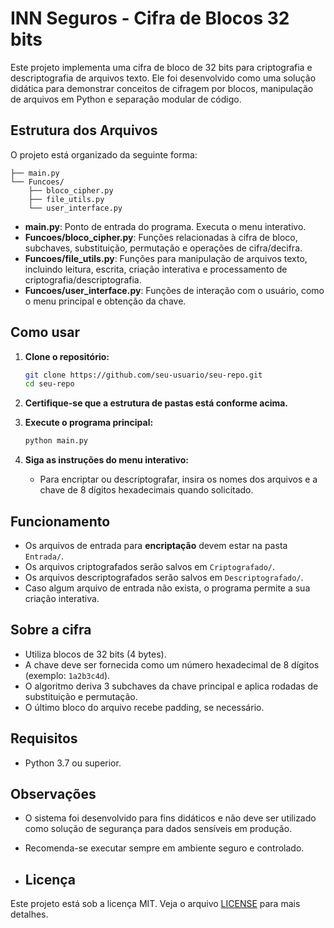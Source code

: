 # INN Seguros - Cifra de Blocos 32 bits

Este projeto implementa uma cifra de bloco de 32 bits para criptografia e descriptografia de arquivos texto. Ele foi desenvolvido como uma solução didática para demonstrar conceitos de cifragem por blocos, manipulação de arquivos em Python e separação modular de código.

## Estrutura dos Arquivos

O projeto está organizado da seguinte forma:

```
├── main.py
└── Funcoes/
    ├── bloco_cipher.py
    ├── file_utils.py
    └── user_interface.py
```

- **main.py**: Ponto de entrada do programa. Executa o menu interativo.
- **Funcoes/bloco_cipher.py**: Funções relacionadas à cifra de bloco, subchaves, substituição, permutação e operações de cifra/decifra.
- **Funcoes/file_utils.py**: Funções para manipulação de arquivos texto, incluindo leitura, escrita, criação interativa e processamento de criptografia/descriptografia.
- **Funcoes/user_interface.py**: Funções de interação com o usuário, como o menu principal e obtenção da chave.

## Como usar

1. **Clone o repositório:**

   ```bash
   git clone https://github.com/seu-usuario/seu-repo.git
   cd seu-repo
   ```

2. **Certifique-se que a estrutura de pastas está conforme acima.**

3. **Execute o programa principal:**

   ```bash
   python main.py
   ```

4. **Siga as instruções do menu interativo:**
   - Para encriptar ou descriptografar, insira os nomes dos arquivos e a chave de 8 dígitos hexadecimais quando solicitado.

## Funcionamento

- Os arquivos de entrada para **encriptação** devem estar na pasta `Entrada/`.
- Os arquivos criptografados serão salvos em `Criptografado/`.
- Os arquivos descriptografados serão salvos em `Descriptografado/`.
- Caso algum arquivo de entrada não exista, o programa permite a sua criação interativa.

## Sobre a cifra

- Utiliza blocos de 32 bits (4 bytes).
- A chave deve ser fornecida como um número hexadecimal de 8 dígitos (exemplo: `1a2b3c4d`).
- O algoritmo deriva 3 subchaves da chave principal e aplica rodadas de substituição e permutação.
- O último bloco do arquivo recebe padding, se necessário.

## Requisitos

- Python 3.7 ou superior.

## Observações

- O sistema foi desenvolvido para fins didáticos e não deve ser utilizado como solução de segurança para dados sensíveis em produção.
- Recomenda-se executar sempre em ambiente seguro e controlado.

- ## Licença

Este projeto está sob a licença MIT. Veja o arquivo [LICENSE](LICENSE) para mais detalhes.

